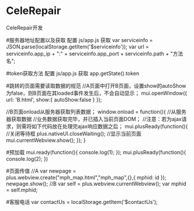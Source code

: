 # CeleRepair
CeleRepair开发

#服务器地址配置以及获取
配置 	js/app.js
获取		var serviceinfo = JSON.parse(localStorage.getItem('$serviceinfo'));
		var url = serviceinfo.app_ip + ":" + serviceinfo.app_port + serviceinfo.path + "方法名";

#token获取方法
配置 	js/app.js
获取 	app.getState().token

#跳转的页面需要读取数据的规范
//A页面中打开B页面，设置show的autoShow为false，则B页面在其loaded事件发生后，不会自动显示；
mui.openWindow({
    url: 'B.html', 
    show:{
      autoShow:false
    }
  });

//B页面onload从服务器获取列表数据；
window.onload = function(){
  //从服务器获取数据
  //业务数据获取完毕，并已插入当前页面DOM；
  //注意：若为ajax请求，则需将如下代码放在处理完ajax响应数据之后；
  mui.plusReady(function(){
    //关闭等待框
    plus.nativeUI.closeWaiting();
    //显示当前页面
    mui.currentWebview.show();
  });
}

#预加载
mui.ready(function(){
console.log(1); 
}); 
mui.plusReady(function(){ 
console.log(2);
})

#页面传值
//A
var newpage = plus.webview.create("mph_map.html","mph_map",{},{
		mphid: id
	});
	newpage.show();
//B
var self = plus.webview.currentWebview();
var mphid = self.mphid;


#客服电话
var contactUs = localStorage.getItem('$contactUs');